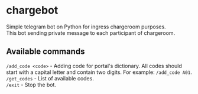 # chargebot
Simple telegram bot on Python for ingress chargeroom purposes.<br />
This bot sending private message to each participant of chargeroom.

## Available commands
`/add_code <code>` - Adding code for portal's dictionary. All codes should start with a capital letter and contain two digits. For example: `/add_code A01`. <br />
`/get_codes` - List of available codes. <br />
`/exit` - Stop the bot.
